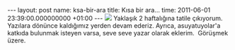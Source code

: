 --- layout: post name: ksa-bir-ara title: Kısa bir ara... time: 2011-06-01 23:39:00.000000000 +01:00 ---
[![](http://thumbs.dreamstime.com/thumblarge_265/12098873779cTzWU.jpg)](http://thumbs.dreamstime.com/thumblarge_265/12098873779cTzWU.jpg)
Yaklaşık 2 haftalığına tatile çıkıyorum. Yazılara dönünce kaldığımız yerden devam ederiz.
Ayrıca, asuyatuyolar'a  katkıda bulunmak isteyen varsa, seve seve yazar olarak eklerim. 
Görüşmek üzere.
